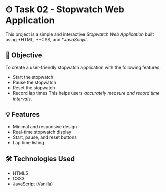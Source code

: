 # ⏱ Task 02 - Stopwatch Web Application
This project is a simple and interactive *Stopwatch Web Application* built using *HTML, **CSS, and **JavaScript*.
## 📌 Objective
To create a user-friendly stopwatch application with the following features:
- Start the stopwatch
- Pause the stopwatch
- Reset the stopwatch
- Record lap times
This helps users *accurately measure and record time intervals*.
## 💡 Features
- Minimal and responsive design
- Real-time stopwatch display
- Start, pause, and reset buttons
- Lap time listing
## 🛠 Technologies Used
- HTML5
- CSS3
- JavaScript (Vanilla)

